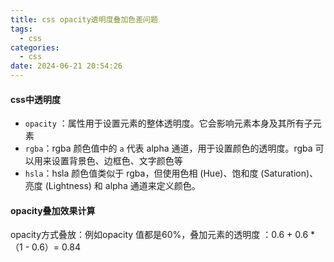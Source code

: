 ```yaml
---
title: css opacity透明度叠加色差问题
tags:
  - css
categories:
  - css
date: 2024-06-21 20:54:26
---
```


#### css中透明度

* `opacity` ：属性用于设置元素的整体透明度。它会影响元素本身及其所有子元素
* `rgba`：rgba 颜色值中的 `a` 代表 alpha 通道，用于设置颜色的透明度。rgba 可以用来设置背景色、边框色、文字颜色等
* `hsla`：hsla 颜色值类似于 rgba，但使用色相 (Hue)、饱和度 (Saturation)、亮度 (Lightness) 和 alpha 通道来定义颜色。

#### opacity叠加效果计算

opacity方式叠放：例如opacity 值都是60%，叠加元素的透明度 ：0.6 + 0.6 * （1 - 0.6）= 0.84

